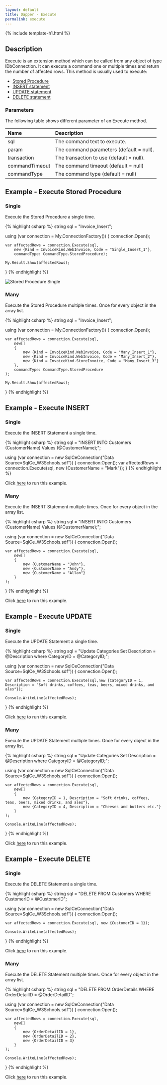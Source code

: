 ```yaml
---
layout: default
title: Dapper - Execute 
permalink: execute
---
```


{% include template-h1.html %}

## Description
Execute is an extension method which can be called from any object of type IDbConnection. It can execute a command one or multiple times and return the number of affected rows. This method is usually used to execute:
- [Stored Procedure](#example---execute-stored-procedure)
- [INSERT statement](#example---execute-insert)
- [UPDATE statement](#example---execute-update)
- [DELETE statement](#example---execute-delete)

### Parameters
The following table shows different parameter of an Execute method.

| Name | Description |
| :--- | :---------- |
| sql            | The command text to execute. |
| param          | The command parameters (default = null). |
| transaction    | The transaction to use (default = null). |
| commandTimeout | The command timeout (default = null) |
| commandType    | The command type (default = null) |

## Example - Execute Stored Procedure

### Single
Execute the Stored Procedure a single time.

{% highlight csharp %}
string sql = "Invoice_Insert";

using (var connection = My.ConnectionFactory())
{
    connection.Open();

    var affectedRows = connection.Execute(sql,
        new {Kind = InvoiceKind.WebInvoice, Code = "Single_Insert_1"},
        commandType: CommandType.StoredProcedure);

    My.Result.Show(affectedRows);
}
{% endhighlight %}

<img src="images/3-anonynous-entity.png" alt="Stored Procedure Single" />

### Many
Execute the Stored Procedure multiple times. Once for every object in the array list.

{% highlight csharp %}
string sql = "Invoice_Insert";

using (var connection = My.ConnectionFactory())
{
    connection.Open();

    var affectedRows = connection.Execute(sql,
        new[]
        {
            new {Kind = InvoiceKind.WebInvoice, Code = "Many_Insert_1"},
            new {Kind = InvoiceKind.WebInvoice, Code = "Many_Insert_2"},
            new {Kind = InvoiceKind.StoreInvoice, Code = "Many_Insert_3"}
        },
        commandType: CommandType.StoredProcedure
    );

    My.Result.Show(affectedRows);
}
{% endhighlight %}

## Example - Execute INSERT

### Single
Execute the INSERT Statement a single time.

{% highlight csharp %}
string sql = "INSERT INTO Customers (CustomerName) Values (@CustomerName);";

using (var connection = new SqlCeConnection("Data Source=SqlCe_W3Schools.sdf"))
{
	connection.Open();
	var affectedRows = connection.Execute(sql, new {CustomerName = "Mark"});
}
{% endhighlight %}

Click [here](https://dotnetfiddle.net/P2uw27) to run this example.

### Many
Execute the INSERT Statement multiple times. Once for every object in the array list.

{% highlight csharp %}
string sql = "INSERT INTO Customers (CustomerName) Values (@CustomerName);";

using (var connection = new SqlCeConnection("Data Source=SqlCe_W3Schools.sdf"))
{
	connection.Open();
	
	var affectedRows = connection.Execute(sql,
 		new[]
 		{
     		new {CustomerName = "John"},
     		new {CustomerName = "Andy"},
     		new {CustomerName = "Allan"}
 		}
	);	
}
{% endhighlight %}

Click [here](https://dotnetfiddle.net/vHOVx6) to run this example.

## Example - Execute UPDATE

### Single
Execute the UPDATE Statement a single time.

{% highlight csharp %}
string sql = "Update Categories Set Description = @Description where CategoryID = @CategoryID;";

using (var connection = new SqlCeConnection("Data Source=SqlCe_W3Schools.sdf"))
{
	connection.Open();
	
	var affectedRows = connection.Execute(sql,new {CategoryID = 1, Description = "Soft drinks, coffees, teas, beers, mixed drinks, and ales"});

	Console.WriteLine(affectedRows);
}
{% endhighlight %}

Click [here](https://dotnetfiddle.net/CWdH6z) to run this example.

### Many
Execute the UPDATE Statement multiple times. Once for every object in the array list.

{% highlight csharp %}
string sql = "Update Categories Set Description = @Description where CategoryID = @CategoryID;";

using (var connection = new SqlCeConnection("Data Source=SqlCe_W3Schools.sdf"))
{
	connection.Open();
	
	var affectedRows = connection.Execute(sql,
 		new[]
 		{
     		new {CategoryID = 1, Description = "Soft drinks, coffees, teas, beers, mixed drinks, and ales"},
     		new {CategoryID = 4, Description = "Cheeses and butters etc."}
 		}
	);

	Console.WriteLine(affectedRows);
	
}
{% endhighlight %}

Click [here](https://dotnetfiddle.net/qCdKI3) to run this example.

## Example - Execute DELETE

### Single
Execute the DELETE Statement a single time.

{% highlight csharp %}
string sql = "DELETE FROM Customers WHERE CustomerID = @CustomerID";

using (var connection = new SqlCeConnection("Data Source=SqlCe_W3Schools.sdf"))
{
	connection.Open();
	
	var affectedRows = connection.Execute(sql, new {CustomerID = 1});

	Console.WriteLine(affectedRows);
}
{% endhighlight %}

Click [here](https://dotnetfiddle.net/4bFT32) to run this example.

### Many
Execute the DELETE Statement multiple times. Once for every object in the array list.

{% highlight csharp %}
string sql = "DELETE FROM OrderDetails WHERE OrderDetailID = @OrderDetailID";

using (var connection = new SqlCeConnection("Data Source=SqlCe_W3Schools.sdf"))
{
	connection.Open();
	
	var affectedRows = connection.Execute(sql, 
		new[]
 		{
     		new {OrderDetailID = 1},
     		new {OrderDetailID = 2},
     		new {OrderDetailID = 3}
 		}
	);

	Console.WriteLine(affectedRows);
}
{% endhighlight %}

Click [here](https://dotnetfiddle.net/nxP1vL) to run this example.